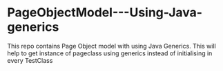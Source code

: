 # PageObjectModel---Using-Java-generics
This repo contains Page Object model with using Java Generics. This will help to get instance of pageclass using generics instead of initialising in every TestClass
